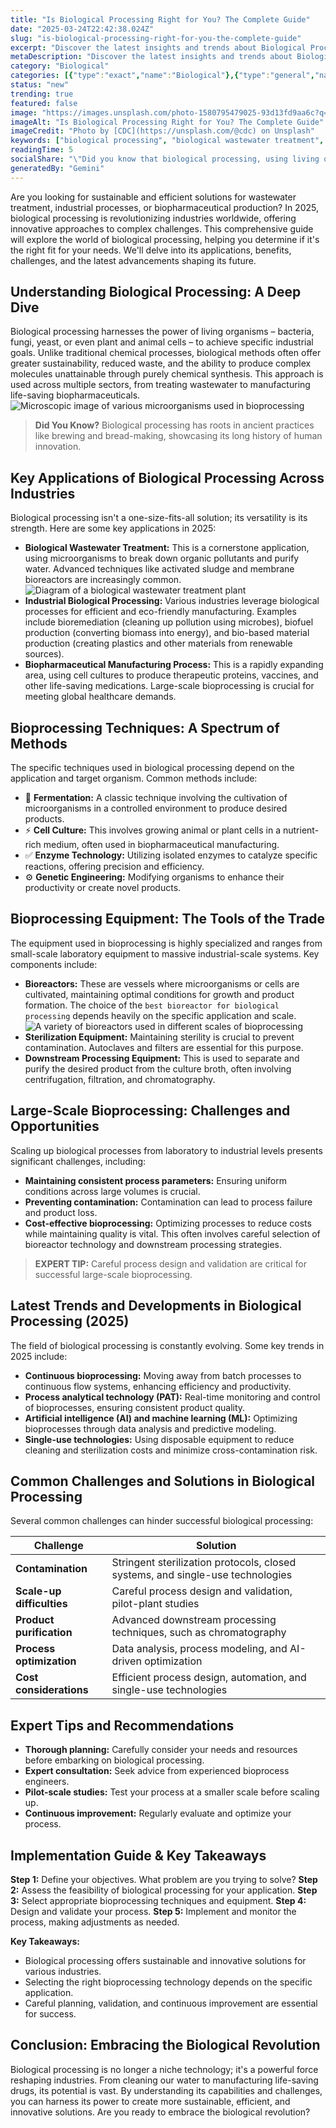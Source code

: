 ```yaml
---
title: "Is Biological Processing Right for You? The Complete Guide"
date: "2025-03-24T22:42:38.024Z"
slug: "is-biological-processing-right-for-you-the-complete-guide"
excerpt: "Discover the latest insights and trends about Biological Processing. This comprehensive guide covers everything you need to know about Biological Processing in 2025."
metaDescription: "Discover the latest insights and trends about Biological Processing. This comprehensive guide covers everything you need to know about Biological Processin..."
category: "Biological"
categories: [{"type":"exact","name":"Biological"},{"type":"general","name":"Engineering"},{"type":"medium","name":"Biotechnology"},{"type":"specific","name":"Enzyme Engineering"},{"type":"niche","name":"Directed Evolution"}]
status: "new"
trending: true
featured: false
image: "https://images.unsplash.com/photo-1580795479025-93d13fd9aa6c?q=85&w=1200&fit=max&fm=webp&auto=compress"
imageAlt: "Is Biological Processing Right for You? The Complete Guide"
imageCredit: "Photo by [CDC](https://unsplash.com/@cdc) on Unsplash"
keywords: ["biological processing", "biological wastewater treatment", "industrial biological processing", "bioprocessing equipment", "bioprocessing techniques", "biological process engineering", "biopharmaceutical manufacturing process", "large scale bioprocessing", "cost effective bioprocessing", "best bioreactor for biological processing"]
readingTime: 5
socialShare: "\"Did you know that biological processing, using living organisms, is revolutionizing industries from wastewater treatment to biopharmaceutical manufacturing?  It's a sustainable solution with immense potential.\""
generatedBy: "Gemini"
---
```




Are you looking for sustainable and efficient solutions for wastewater treatment, industrial processes, or biopharmaceutical production?  In 2025, biological processing is revolutionizing industries worldwide, offering innovative approaches to complex challenges. This comprehensive guide will explore the world of biological processing, helping you determine if it's the right fit for your needs.  We'll delve into its applications, benefits, challenges, and the latest advancements shaping its future.

## Understanding Biological Processing: A Deep Dive

Biological processing harnesses the power of living organisms – bacteria, fungi, yeast, or even plant and animal cells – to achieve specific industrial goals. Unlike traditional chemical processes, biological methods often offer greater sustainability, reduced waste, and the ability to produce complex molecules unattainable through purely chemical synthesis.  This approach is used across multiple sectors, from treating wastewater to manufacturing life-saving biopharmaceuticals. ![Microscopic image of various microorganisms used in bioprocessing](https://images.unsplash.com/photo-1575468130766-fce03f7afaab?q=85&w=1200&fit=max&fm=webp&auto=compress)

> **Did You Know?**  Biological processing has roots in ancient practices like brewing and bread-making, showcasing its long history of human innovation.

## Key Applications of Biological Processing Across Industries

Biological processing isn't a one-size-fits-all solution; its versatility is its strength.  Here are some key applications in 2025:

* **Biological Wastewater Treatment:**  This is a cornerstone application, using microorganisms to break down organic pollutants and purify water.  Advanced techniques like activated sludge and membrane bioreactors are increasingly common. ![Diagram of a biological wastewater treatment plant](https://images.unsplash.com/photo-1531956656798-56686eeef3d4?q=85&w=1200&fit=max&fm=webp&auto=compress)
* **Industrial Biological Processing:**  Various industries leverage biological processes for efficient and eco-friendly manufacturing. Examples include bioremediation (cleaning up pollution using microbes), biofuel production (converting biomass into energy), and bio-based material production (creating plastics and other materials from renewable sources).
* **Biopharmaceutical Manufacturing Process:**  This is a rapidly expanding area, using cell cultures to produce therapeutic proteins, vaccines, and other life-saving medications. Large-scale bioprocessing is crucial for meeting global healthcare demands.

## Bioprocessing Techniques: A Spectrum of Methods

The specific techniques used in biological processing depend on the application and target organism. Common methods include:

* 🔑 **Fermentation:** A classic technique involving the cultivation of microorganisms in a controlled environment to produce desired products.
* ⚡ **Cell Culture:**  This involves growing animal or plant cells in a nutrient-rich medium, often used in biopharmaceutical manufacturing.
* ✅ **Enzyme Technology:** Utilizing isolated enzymes to catalyze specific reactions, offering precision and efficiency.
* ⚙️ **Genetic Engineering:** Modifying organisms to enhance their productivity or create novel products.

## Bioprocessing Equipment: The Tools of the Trade

The equipment used in bioprocessing is highly specialized and ranges from small-scale laboratory equipment to massive industrial-scale systems.  Key components include:

* **Bioreactors:** These are vessels where microorganisms or cells are cultivated, maintaining optimal conditions for growth and product formation. The choice of the  `best bioreactor for biological processing` depends heavily on the specific application and scale. ![A variety of bioreactors used in different scales of bioprocessing](https://images.unsplash.com/photo-1580795479025-93d13fd9aa6c?q=85&w=1200&fit=max&fm=webp&auto=compress)
* **Sterilization Equipment:** Maintaining sterility is crucial to prevent contamination. Autoclaves and filters are essential for this purpose.
* **Downstream Processing Equipment:**  This is used to separate and purify the desired product from the culture broth, often involving centrifugation, filtration, and chromatography.

## Large-Scale Bioprocessing: Challenges and Opportunities

Scaling up biological processes from laboratory to industrial levels presents significant challenges, including:

* **Maintaining consistent process parameters:**  Ensuring uniform conditions across large volumes is crucial.
* **Preventing contamination:**  Contamination can lead to process failure and product loss.
* **Cost-effective bioprocessing:**  Optimizing processes to reduce costs while maintaining quality is vital.  This often involves careful selection of bioreactor technology and downstream processing strategies.

> **EXPERT TIP:**  Careful process design and validation are critical for successful large-scale bioprocessing.

## Latest Trends and Developments in Biological Processing (2025)

The field of biological processing is constantly evolving.  Some key trends in 2025 include:

* **Continuous bioprocessing:** Moving away from batch processes to continuous flow systems, enhancing efficiency and productivity.
* **Process analytical technology (PAT):**  Real-time monitoring and control of bioprocesses, ensuring consistent product quality.
* **Artificial intelligence (AI) and machine learning (ML):**  Optimizing bioprocesses through data analysis and predictive modeling.
* **Single-use technologies:**  Using disposable equipment to reduce cleaning and sterilization costs and minimize cross-contamination risk.

## Common Challenges and Solutions in Biological Processing

Several common challenges can hinder successful biological processing:

| Challenge                     | Solution                                                                       |
|------------------------------|-------------------------------------------------------------------------------|
| **Contamination**            | Stringent sterilization protocols, closed systems, and single-use technologies |
| **Scale-up difficulties**     | Careful process design and validation, pilot-plant studies                     |
| **Product purification**       | Advanced downstream processing techniques, such as chromatography               |
| **Process optimization**      | Data analysis, process modeling, and AI-driven optimization                    |
| **Cost considerations**       | Efficient process design, automation, and single-use technologies             |

## Expert Tips and Recommendations

* **Thorough planning:** Carefully consider your needs and resources before embarking on biological processing.
* **Expert consultation:** Seek advice from experienced bioprocess engineers.
* **Pilot-scale studies:**  Test your process at a smaller scale before scaling up.
* **Continuous improvement:**  Regularly evaluate and optimize your process.

## Implementation Guide & Key Takeaways

**Step 1:** Define your objectives. What problem are you trying to solve?
**Step 2:** Assess the feasibility of biological processing for your application.
**Step 3:**  Select appropriate bioprocessing techniques and equipment.
**Step 4:** Design and validate your process.
**Step 5:** Implement and monitor the process, making adjustments as needed.

**Key Takeaways:**

* Biological processing offers sustainable and innovative solutions for various industries.
* Selecting the right bioprocessing technology depends on the specific application.
* Careful planning, validation, and continuous improvement are essential for success.

## Conclusion: Embracing the Biological Revolution

Biological processing is no longer a niche technology; it's a powerful force reshaping industries. From cleaning our water to manufacturing life-saving drugs, its potential is vast.  By understanding its capabilities and challenges, you can harness its power to create more sustainable, efficient, and innovative solutions. Are you ready to embrace the biological revolution?

